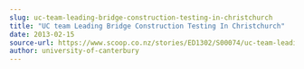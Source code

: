 ```yaml
---
slug: uc-team-leading-bridge-construction-testing-in-christchurch
title: "UC team Leading Bridge Construction Testing In Christchurch"
date: 2013-02-15
source-url: https://www.scoop.co.nz/stories/ED1302/S00074/uc-team-leading-bridge-construction-testing-in-christchurch.htm
author: university-of-canterbury
---
```

